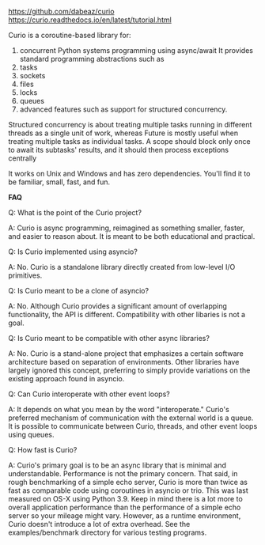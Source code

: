 https://github.com/dabeaz/curio
https://curio.readthedocs.io/en/latest/tutorial.html

Curio is a coroutine-based library for:
1) concurrent Python systems programming using async/await 
It provides standard programming abstractions such as
2) tasks
3) sockets
4) files
5) locks
6) queues
7) advanced features such as support for structured concurrency.

Structured concurrency is about treating multiple tasks running in different threads as a single unit of work, whereas Future is mostly useful when treating multiple tasks as individual tasks. A scope should block only once to await its subtasks' results, and it should then process exceptions centrally

It works on Unix and Windows and has zero dependencies. You'll find it to be familiar, small, fast, and fun.

**FAQ**

Q: What is the point of the Curio project?

A: Curio is async programming, reimagined as something smaller, faster, and easier to reason about. It is meant to be both educational and practical.

Q: Is Curio implemented using asyncio?

A: No. Curio is a standalone library directly created from low-level I/O primitives.

Q: Is Curio meant to be a clone of asyncio?

A: No. Although Curio provides a significant amount of overlapping functionality, the API is different. Compatibility with other libaries is not a goal.

Q: Is Curio meant to be compatible with other async libraries?

A: No. Curio is a stand-alone project that emphasizes a certain software architecture based on separation of environments. Other libraries have largely ignored this concept, preferring to simply provide variations on the existing approach found in asyncio.

Q: Can Curio interoperate with other event loops?

A: It depends on what you mean by the word "interoperate." Curio's preferred mechanism of communication with the external world is a queue. It is possible to communicate between Curio, threads, and other event loops using queues.

Q: How fast is Curio?

A: Curio's primary goal is to be an async library that is minimal and understandable. Performance is not the primary concern. That said, in rough benchmarking of a simple echo server, Curio is more than twice as fast as comparable code using coroutines in asyncio or trio. This was last measured on OS-X using Python 3.9. Keep in mind there is a lot more to overall application performance than the performance of a simple echo server so your mileage might vary. However, as a runtime environment, Curio doesn't introduce a lot of extra overhead. See the examples/benchmark directory for various testing programs.